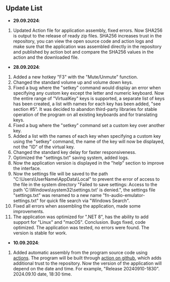 Update List
-------------
* **29.09.2024**:
1. Updated Action file for application assembly, fixed errors. Now SHA256 is output to the release of ready zip files. SHA256 increases trust in the repository, you can view the open source code and action logs and make sure that the application was assembled directly in the repository and published by action bot and compare the SHA256 values ​​in the action and the downloaded file.

* **28.09.2024**:
1. Added a new hotkey "F3" with the "Mute/Unmute" function.
2. Changed the standard volume up and volume down keys.
3. Fixed a bug where the "setkey" command would display an error when specifying any custom key except the letter and numeric keyboard. Now the entire range of "VirtualKey" keys is supported, a separate list of keys has been created, a list with names for each key has been added, "see section #5". It was decided to abandon third-party libraries for stable operation of the program on all existing keyboards and for translating keys.
4. Fixed a bug where the "setkey" command set a custom key over another key.
5. Added a list with the names of each key when specifying a custom key using the "setkey" command, the name of the key will now be displayed, not the "ID" of the virtual key.
6. Changed the standard key delay for faster responsiveness.
7. Optimized the "settings.txt" saving system, added logs.
8. Now the application version is displayed in the "help" section to improve the interface.
9. Now the settings file will be saved to the path "C:\Users\UserName\AppData\Local" to prevent the error of access to the file in the system directory "Failed to save settings: Access to the path 'C:\Windows\system32\settings.txt' is denied.", the settings file "settings.txt" was renamed to a new name "fn-audio-emulator-settings.txt" for quick file search via "Windows Search".
10. Fixed all errors when assembling the application, made some improvements.
11. The application was optimized for ".NET 8", has the ability to add support for "Linux" and "macOS".
Conclusion. Bugs fixed, code optimized. The application was tested, no errors were found. The version is stable for work.

* **10.09.2024**:
1. Added automatic assembly from the program source code using [actions](https://github.com/iwantgirlfriend/fn-audio-emulator/actions). The program will be built through [action on github](https://github.com/iwantgirlfriend/fn-audio-emulator/actions), which adds additional trust to the repository. Now the version of the application will depend on the date and time. For example, "Release 20240910-1830". 2024.09.10 date, 18:30 time.
